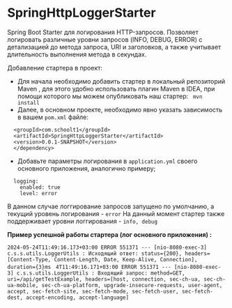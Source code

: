 # SpringHttpLoggerStarter


Spring Boot Starter для логирования HTTP-запросов.
Позволяет логировать различные уровни запросов (INFO, DEBUG, ERROR)
с детализацией до метода запроса, URI и заголовков, 
а также учитывает длительность выполнения метода в секундах. 

Добавление стартера в проект:
* Для начала необходимо добавить стартер в локальный репозиторий Maven
, для этого удобно использовать плагин Maven в IDEA,
при помощи которого мы можем опубликовать наш стартер:
``` mvn install```
* Далее, в основном проекте, необходимо явно указать зависимость в вашем ```pom.xml``` файле:
````      <dependency>
  <groupId>com.schoolt1</groupId>
  <artifactId>SpringHttpLoggerStarter</artifactId>
  <version>0.0.1-SNAPSHOT</version>
  </dependency>
````
* Добавьте параметры логирования в ```application.yml``` своего основного приложения, 
аналогично примеру;
```http:
  logging:
    enabled: true
    level: error
```
В данном случае логгирование запросов запущено по умолчанию, а текущий уровень логирования - ```error```
На данный момент стартер также поддерживает уровни логгирования - ```info, debug```

**Пример успешной работы стартера (лог основного приложения) :**

```2024-05-24T11:49:16.173+03:00 ERROR 551371 --- [nio-8080-exec-3] c.s.s.utils.LoggerUtils : Исходящий ответ: status={200}, headers=[Content-Type, Content-Length, Date, Keep-Alive, Connection], duration={3}ms ```
```4T11:49:16.171+03:00 ERROR 551371 --- [nio-8080-exec-3] c.s.s.utils.LoggerUtils : Входящий запрос: method=GET, uri=/api/getTestExample, headers=[host, connection, sec-ch-ua, sec-ch-ua-mobile, sec-ch-ua-platform, upgrade-insecure-requests, user-agent, accept, sec-fetch-site, sec-fetch-mode, sec-fetch-user, sec-fetch-dest, accept-encoding, accept-language]```


